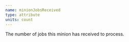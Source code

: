 ```yaml
---
name: minionJobsReceived
type: attribute
units: count
---
```


The number of jobs this minion has received to process.